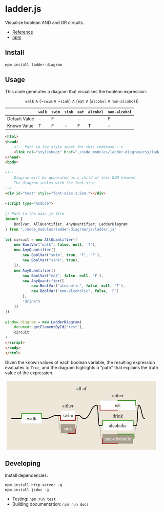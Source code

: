 # ladder.js

Visualise boolean AND and OR circuits.

- [Reference](https://juliapoo.github.io/ladder-diagram/index.html)
- [npm](https://www.npmjs.com/package/ladder-diagram)

## Install

`npm install ladder-diagram`

## Usage

This code generates a diagram that visualises the boolean expression:

$$\texttt{walk} \land (\neg \texttt{swim} \lor \neg \texttt{sink}) \land (\texttt{eat} \lor (\texttt{alcohol} \lor \texttt{non-alcohol}))$$

| | `walk` | `swim` | `sink` | `eat` | `alcohol` | `non-alcohol` |
| - | - | - | - | - | - | - |
| Default Value | - | F | - | - | - | F |
| Known Value | T | F | - | F | T | - | 

```html
<html>
<head>
    <!-- Path to the style sheet for this codebase -->
    <link rel="stylesheet" href="./node_modules/ladder-diagram/css/ladder.css">
</head>
<body>

<!-- 
    Diagram will be generated as a child of this DOM element.
    The diagram scales with the font-size 
-->
<div id="test" style="font-size:1.5em;"></div>

<script type="module">

// Path to the main js file
import { 
    BoolVar, AllQuantifier, AnyQuantifier, LadderDiagram 
} from "./node_modules/ladder-diagram/js/ladder.js"

let circuit = new AllQuantifier([
    new BoolVar("walk", false, null, 'T'),
    new AnyQuantifier([
        new BoolVar("swim", true, 'F', 'F'),
        new BoolVar("sink", true),
    ]),
    new AnyQuantifier([
        new BoolVar("eat", false, null, 'F'),
        new AnyQuantifier([
            new BoolVar("alcoholic", false, null, 'T'),
            new BoolVar("non-alcoholic", false, 'F')
        ],
        "drink")
    ])
])

window.diagram = new LadderDiagram(
    document.getElementById("test"),
    circuit
)
</script>
</body>
</html>
```

Given the known values of each boolean variable, the resulting expression evaluates to `True`, and the diagram highlights a "path" that explains the truth value of the expression.

<img src="./rsrc/example.jpg" width="500">

## Developing

Install dependencies:
```
npm install http-server -g
npm install jsdoc -g
```

- Testing: `npm run test`
- Building documentation: `npm run docs`

